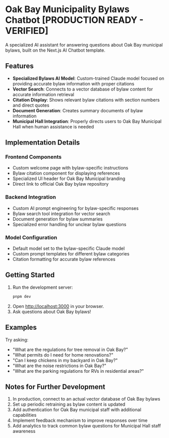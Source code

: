 # Oak Bay Municipality Bylaws Chatbot [PRODUCTION READY - VERIFIED]

A specialized AI assistant for answering questions about Oak Bay municipal bylaws, built on the Next.js AI Chatbot template.

## Features

- **Specialized Bylaws AI Model**: Custom-trained Claude model focused on providing accurate bylaw information with proper citations
- **Vector Search**: Connects to a vector database of bylaw content for accurate information retrieval
- **Citation Display**: Shows relevant bylaw citations with section numbers and direct quotes
- **Document Generation**: Creates summary documents of bylaw information
- **Municipal Hall Integration**: Properly directs users to Oak Bay Municipal Hall when human assistance is needed

## Implementation Details

### Frontend Components

- Custom welcome page with bylaw-specific instructions
- Bylaw citation component for displaying references
- Specialized UI header for Oak Bay Municipal branding
- Direct link to official Oak Bay bylaw repository

### Backend Integration

- Custom AI prompt engineering for bylaw-specific responses
- Bylaw search tool integration for vector search
- Document generation for bylaw summaries
- Specialized error handling for unclear bylaw questions

### Model Configuration

- Default model set to the bylaw-specific Claude model
- Custom prompt templates for different bylaw categories
- Citation formatting for accurate bylaw references

## Getting Started

1. Run the development server:
   ```bash
   pnpm dev
   ```
2. Open [http://localhost:3000](http://localhost:3000) in your browser.
3. Ask questions about Oak Bay bylaws!

## Examples

Try asking:

- "What are the regulations for tree removal in Oak Bay?"
- "What permits do I need for home renovations?"
- "Can I keep chickens in my backyard in Oak Bay?"
- "What are the noise restrictions in Oak Bay?"
- "What are the parking regulations for RVs in residential areas?"

## Notes for Further Development

1. In production, connect to an actual vector database of Oak Bay bylaws
2. Set up periodic retraining as bylaw content is updated
3. Add authentication for Oak Bay municipal staff with additional capabilities
4. Implement feedback mechanism to improve responses over time
5. Add analytics to track common bylaw questions for Municipal Hall staff awareness

